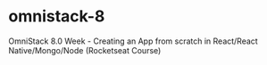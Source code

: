 # omnistack-8
OmniStack 8.0 Week - Creating an App from scratch in React/React Native/Mongo/Node (Rocketseat Course)
